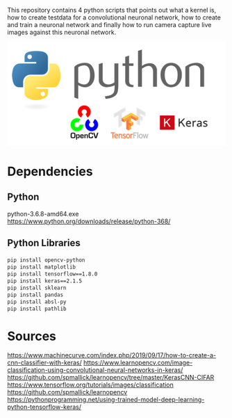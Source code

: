 This repository contains 4 python scripts that points out what a kernel is, how to create testdata for a convolutional neuronal network, how to create and train a neuronal network and finally how to run camera capture live images against this neuronal network.

![OpenCV + Tensorflow + Keras](/banner.png)

# Dependencies
## Python
python-3.6.8-amd64.exe https://www.python.org/downloads/release/python-368/

## Python Libraries
```
pip install opencv-python
pip install matplotlib
pip install tensorflow==1.8.0
pip install keras==2.1.5
pip install sklearn
pip install pandas
pip install absl-py
pip install pathlib
```

# Sources
https://www.machinecurve.com/index.php/2019/09/17/how-to-create-a-cnn-classifier-with-keras/
https://www.learnopencv.com/image-classification-using-convolutional-neural-networks-in-keras/
https://github.com/spmallick/learnopencv/tree/master/KerasCNN-CIFAR
https://www.tensorflow.org/tutorials/images/classification
https://github.com/spmallick/learnopencv
https://pythonprogramming.net/using-trained-model-deep-learning-python-tensorflow-keras/
